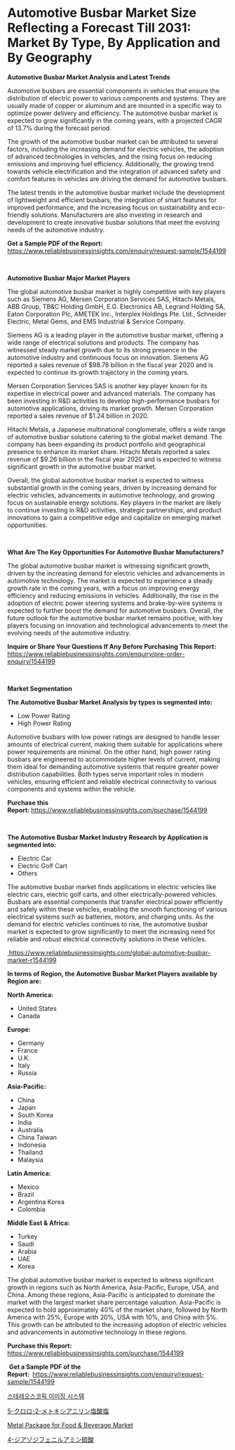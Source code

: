 <p><h1>Automotive Busbar Market Size Reflecting a Forecast Till 2031: Market By Type, By Application and By Geography</h1></p><p><strong>Automotive Busbar Market Analysis and Latest Trends</strong></p>
<p><p>Automotive busbars are essential components in vehicles that ensure the distribution of electric power to various components and systems. They are usually made of copper or aluminum and are mounted in a specific way to optimize power delivery and efficiency. The automotive busbar market is expected to grow significantly in the coming years, with a projected CAGR of 13.7% during the forecast period.</p><p>The growth of the automotive busbar market can be attributed to several factors, including the increasing demand for electric vehicles, the adoption of advanced technologies in vehicles, and the rising focus on reducing emissions and improving fuel efficiency. Additionally, the growing trend towards vehicle electrification and the integration of advanced safety and comfort features in vehicles are driving the demand for automotive busbars.</p><p>The latest trends in the automotive busbar market include the development of lightweight and efficient busbars, the integration of smart features for improved performance, and the increasing focus on sustainability and eco-friendly solutions. Manufacturers are also investing in research and development to create innovative busbar solutions that meet the evolving needs of the automotive industry.</p></p>
<p><strong>Get a Sample PDF of the Report:&nbsp;</strong> <a href="https://www.reliablebusinessinsights.com/enquiry/request-sample/1544199">https://www.reliablebusinessinsights.com/enquiry/request-sample/1544199</a></p>
<p>&nbsp;</p>
<p><strong>Automotive Busbar Major Market Players</strong></p>
<p><p>The global automotive busbar market is highly competitive with key players such as Siemens AG, Mersen Corporation Services SAS, Hitachi Metals, ABB Group, TB&C Holding GmbH, E.G. Electronics AB, Legrand Holding SA, Eaton Corporation Plc, AMETEK Inc., Interplex Holdings Pte. Ltd., Schneider Electric, Metal Gems, and EMS Industrial & Service Company.</p><p>Siemens AG is a leading player in the automotive busbar market, offering a wide range of electrical solutions and products. The company has witnessed steady market growth due to its strong presence in the automotive industry and continuous focus on innovation. Siemens AG reported a sales revenue of $98.78 billion in the fiscal year 2020 and is expected to continue its growth trajectory in the coming years.</p><p>Mersen Corporation Services SAS is another key player known for its expertise in electrical power and advanced materials. The company has been investing in R&D activities to develop high-performance busbars for automotive applications, driving its market growth. Mersen Corporation reported a sales revenue of $1.24 billion in 2020.</p><p>Hitachi Metals, a Japanese multinational conglomerate, offers a wide range of automotive busbar solutions catering to the global market demand. The company has been expanding its product portfolio and geographical presence to enhance its market share. Hitachi Metals reported a sales revenue of $9.26 billion in the fiscal year 2020 and is expected to witness significant growth in the automotive busbar market.</p><p>Overall, the global automotive busbar market is expected to witness substantial growth in the coming years, driven by increasing demand for electric vehicles, advancements in automotive technology, and growing focus on sustainable energy solutions. Key players in the market are likely to continue investing in R&D activities, strategic partnerships, and product innovations to gain a competitive edge and capitalize on emerging market opportunities.</p></p>
<p>&nbsp;</p>
<p><strong>What Are The Key Opportunities For Automotive Busbar Manufacturers?</strong></p>
<p><p>The global automotive busbar market is witnessing significant growth, driven by the increasing demand for electric vehicles and advancements in automotive technology. The market is expected to experience a steady growth rate in the coming years, with a focus on improving energy efficiency and reducing emissions in vehicles. Additionally, the rise in the adoption of electric power steering systems and brake-by-wire systems is expected to further boost the demand for automotive busbars. Overall, the future outlook for the automotive busbar market remains positive, with key players focusing on innovation and technological advancements to meet the evolving needs of the automotive industry.</p></p>
<p><strong>Inquire or Share Your Questions If Any Before Purchasing This Report:</strong> <a href="https://www.reliablebusinessinsights.com/enquiry/pre-order-enquiry/1544199">https://www.reliablebusinessinsights.com/enquiry/pre-order-enquiry/1544199</a></p>
<p>&nbsp;</p>
<p><strong>Market Segmentation</strong></p>
<p><strong>The Automotive Busbar Market Analysis by types is segmented into:</strong></p>
<p><ul><li>Low Power Rating</li><li>High Power Rating</li></ul></p>
<p><p>Automotive busbars with low power ratings are designed to handle lesser amounts of electrical current, making them suitable for applications where power requirements are minimal. On the other hand, high power rating busbars are engineered to accommodate higher levels of current, making them ideal for demanding automotive systems that require greater power distribution capabilities. Both types serve important roles in modern vehicles, ensuring efficient and reliable electrical connectivity to various components and systems within the vehicle.</p></p>
<p><strong>Purchase this Report:&nbsp;</strong><a href="https://www.reliablebusinessinsights.com/purchase/1544199">https://www.reliablebusinessinsights.com/purchase/1544199</a></p>
<p>&nbsp;</p>
<p><strong>The Automotive Busbar Market Industry Research by Application is segmented into:</strong></p>
<p><ul><li>Electric Car</li><li>Electric Golf Cart</li><li>Others</li></ul></p>
<p><p>The automotive busbar market finds applications in electric vehicles like electric cars, electric golf carts, and other electrically-powered vehicles. Busbars are essential components that transfer electrical power efficiently and safely within these vehicles, enabling the smooth functioning of various electrical systems such as batteries, motors, and charging units. As the demand for electric vehicles continues to rise, the automotive busbar market is expected to grow significantly to meet the increasing need for reliable and robust electrical connectivity solutions in these vehicles.</p></p>
<p><a href="https://www.reliablebusinessinsights.com/global-automotive-busbar-market-r1544199">&nbsp;https://www.reliablebusinessinsights.com/global-automotive-busbar-market-r1544199</a></p>
<p><strong>In terms of Region, the Automotive Busbar Market Players available by Region are:</strong></p>
<p>
    <p> <strong> North America: </strong>
        <ul>
            <li>United States</li>
            <li>Canada</li>
        </ul>
        </p> 
    <p> <strong> Europe: </strong>
        <ul>
            <li>Germany</li>
            <li>France</li>
            <li>U.K.</li>
            <li>Italy</li>
            <li>Russia</li>
        </ul>
        </p> 
    <p> <strong> Asia-Pacific: </strong>
        <ul>
            <li>China</li>
            <li>Japan</li>
            <li>South Korea</li>
            <li>India</li>
            <li>Australia</li>
            <li>China Taiwan</li>
            <li>Indonesia</li>
            <li>Thailand</li>
            <li>Malaysia</li>
        </ul>
        </p> 
    <p> <strong> Latin America: </strong>
        <ul>
            <li>Mexico</li>
            <li>Brazil</li>
            <li>Argentina Korea</li>
            <li>Colombia</li>
        </ul>
        </p> 
    <p> <strong> Middle East & Africa: </strong>
        <ul>
            <li>Turkey</li>
            <li>Saudi</li>
            <li>Arabia</li>
            <li>UAE</li>
            <li>Korea</li>
        </ul>
    </p>
    </p>
<p><p>The global automotive busbar market is expected to witness significant growth in regions such as North America, Asia-Pacific, Europe, USA, and China. Among these regions, Asia-Pacific is anticipated to dominate the market with the largest market share percentage valuation. Asia-Pacific is expected to hold approximately 40% of the market share, followed by North America with 25%, Europe with 20%, USA with 10%, and China with 5%. This growth can be attributed to the increasing adoption of electric vehicles and advancements in automotive technology in these regions.</p></p>
<p><strong>Purchase this Report: </strong><a href="https://www.reliablebusinessinsights.com/purchase/1544199">https://www.reliablebusinessinsights.com/purchase/1544199</a></p>
<p>&nbsp;<strong>Get a Sample PDF of the Report:&nbsp;&nbsp;</strong><a href="https://www.reliablebusinessinsights.com/enquiry/request-sample/1544199">https://www.reliablebusinessinsights.com/enquiry/request-sample/1544199</a></p>
<p><strong></strong></p>
<p><p><a href="https://medium.com/@estelwisozk1/%EC%9E%85%EC%B2%B4-%EC%9D%B4%EB%AF%B8%EC%A7%95-%EC%8B%9C%EC%8A%A4%ED%85%9C-%EC%8B%9C%EC%9E%A5-%EC%A0%90%EC%9C%A0%EC%9C%A8-%EB%B0%8F-%EC%83%88%EB%A1%9C%EC%9A%B4-%ED%8A%B8%EB%A0%8C%EB%93%9C-%EB%B6%84%EC%84%9D-%EC%9C%A0%ED%98%95-%EC%9D%91%EC%9A%A9-%EC%B5%9C%EC%A2%85%EC%82%AC%EC%9A%A9-%EB%B0%8F-2024%EB%85%84%EB%B6%80%ED%84%B0-2031%EB%85%84%EA%B9%8C%EC%A7%80%EC%9D%98-%EC%98%88%EC%B8%A1%EC%9D%84-%EC%A4%91%EC%8B%AC%EC%9C%BC%EB%A1%9C-c8e34a97e58b">스테레오스코픽 이미징 시스템</a></p><p><a href="https://github.com/dadanedu33/Market-Research-Report-List-2/blob/main/1996265120828.md">5-クロロ-2-メトキシアニリン塩酸塩</a></p><p><a href="https://github.com/eeenafisainka/Market-Research-Report-List-1/blob/main/metal-package-for-food-beverage-market.md">Metal Package for Food & Beverage Market</a></p><p><a href="https://github.com/ihabdkwlxs948/Market-Research-Report-List-2/blob/main/8078236120827.md">4-ジアゾジフェニルアミン硫酸</a></p></p>